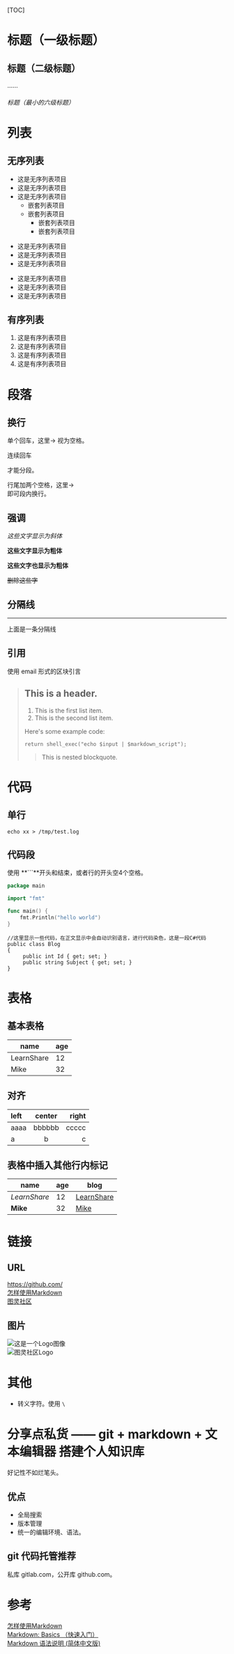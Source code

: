 [TOC]

# 标题（一级标题）

## 标题（二级标题）

......

###### 标题（最小的六级标题）


# 列表

## 无序列表
- 这是无序列表项目
- 这是无序列表项目
- 这是无序列表项目
    - 嵌套列表项目
    - 嵌套列表项目
        - 嵌套列表项目
        - 嵌套列表项目
* 这是无序列表项目
* 这是无序列表项目
* 这是无序列表项目
+ 这是无序列表项目
+ 这是无序列表项目
+ 这是无序列表项目

## 有序列表
1. 这是有序列表项目
1. 这是有序列表项目
3. 这是有序列表项目
8. 这是有序列表项目


# 段落

## 换行
单个回车，这里->
视为空格。

连续回车

才能分段。

行尾加两个空格，这里->  
即可段内换行。

## 强调
*这些文字显示为斜体*

**这些文字显示为粗体**

__这些文字也显示为粗体__

~~删除这些字~~

## 分隔线
---
上面是一条分隔线

## 引用
使用 email 形式的区块引言

> ## This is a header.
> 
> 1.   This is the first list item.
> 2.   This is the second list item.
> 
> Here's some example code:
> 
>     return shell_exec("echo $input | $markdown_script");
> > This is nested blockquote.

# 代码

## 单行

`echo xx > /tmp/test.log`


## 代码段
使用 **```**开头和结束，或者行的开头空4个空格。

```go
package main

import "fmt"

func main() {
    fmt.Println("hello world")
}
```

    //这里显示一些代码，在正文显示中会自动识别语言，进行代码染色，这是一段C#代码
    public class Blog
    {
         public int Id { get; set; }
         public string Subject { get; set; }
    }


# 表格

## 基本表格

name | age
---- | ---
LearnShare | 12
Mike |  32


## 对齐

| left | center | right |
| :--- | :----: | ----: |
| aaaa | bbbbbb | ccccc |
| a    | b      | c     |

## 表格中插入其他行内标记

|     name     | age |             blog                |
| ------------ | --- | ------------------------------- |
| _LearnShare_ |  12 | [LearnShare](http://xianbai.me) |
| __Mike__     |  32 | [Mike](http://mike.me)          |


# 链接

## URL
<https://github.com/>  
[怎样使用Markdown](http://www.ituring.com.cn/article/23)  
[图灵社区][1]

## 图片
![这是一个Logo图像](http://www.turingbook.com/Content/img/Turing.Gif)  
![图灵社区Logo][2]

# 其他
* 转义字符。使用 `\`


# 分享点私货 —— git + markdown + 文本编辑器 搭建个人知识库

好记性不如烂笔头。

## 优点
* 全局搜索
* 版本管理
* 统一的编辑环境、语法。

## git 代码托管推荐
私库 gitlab.com，公开库 github.com。


# 参考
[怎样使用Markdown](http://www.ituring.com.cn/article/23)  
[Markdown: Basics （快速入门）](http://wowubuntu.com/markdown/basic.html)  
[Markdown 语法说明 (简体中文版)](http://wowubuntu.com/markdown/index.html)  


[1]:http://www.ituring.com.cn
[2]:http://www.ituring.com.cn/Content/img/Turing.Gif